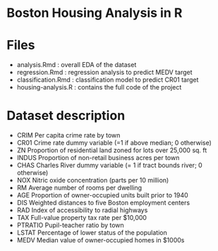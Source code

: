 # Boston Housing Analysis in R


# Files

* analysis.Rmd : overall EDA of the dataset
* regression.Rmd : regression analysis to predict MEDV target
* classification.Rmd : classification model to predict CR01 target
* housing-analysis.R : contains the full code of the project

# Dataset description
* CRIM Per capita crime rate by town
* CR01 Crime rate dummy variable (=1 if above median; 0 otherwise)
* ZN Proportion of residential land zoned for lots over 25,000 sq. ft
* INDUS Proportion of non-retail business acres per town
* CHAS Charles River dummy variable (= 1 if tract bounds river; 0 otherwise)
* NOX Nitric oxide concentration (parts per 10 million)
* RM Average number of rooms per dwelling
* AGE Proportion of owner-occupied units built prior to 1940
* DIS Weighted distances to five Boston employment centers
* RAD Index of accessibility to radial highways
* TAX Full-value property tax rate per $10,000
* PTRATIO Pupil-teacher ratio by town
* LSTAT Percentage of lower status of the population
* MEDV Median value of owner-occupied homes in $1000s

